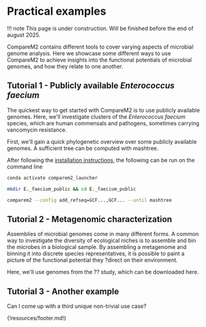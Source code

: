 # Practical examples

!!! note
    This page is under construction. Will be finished before the end of august 2025.

CompareM2 contains different tools to cover varying aspects of microbial genome analysis. Here we showcase some different ways to use CompareM2 to achieve insights into the functional potentials of microbial genomes, and how they relate to one another.


## Tutorial 1 - Publicly available *Enterococcus faecium*

The quickest way to get started with CompareM2 is to use publicly available genomes. Here, we'll investigate clusters of the *Enterococcus faecium* species, which are human commensals and pathogens, sometimes carrying vancomycin resistance.

First, we'll gain a quick phylogenetic overview over some publicly available genomes. A sufficient tree can be computed with mashtree.

After following the [installation instructions](https://comparem2.readthedocs.io/en/latest/10%20installation/), the following can be run on the command line

```bash
conda activate comparem2_launcher

mkdir E._faecium_public && cd E._faecium_public

comparem2 --config add_refseq=GCF...,GCF... --until mashtree
```

## Tutorial 2 - Metagenomic characterization

Assemblies of microbial genomes come in many different forms. A common way to investigate the diversity of ecological niches is to assemble and bin the microbes in a biological sample. By assembling a metagenome and binning it into discrete species representatives, it is possible to paint a picture of the functional potential they ?direct on their environment.

Here, we'll use genomes from the ?? study, which can be downloaded here.



## Tutorial 3 - Another example

Can I come up with a third unique non-trivial use case?

{!resources/footer.md!}
